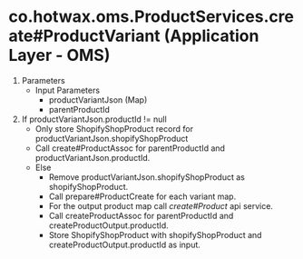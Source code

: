 # co.hotwax.oms.ProductServices.create#ProductVariant (Application Layer - OMS)
1. Parameters
    * Input Parameters
        * productVariantJson (Map)
        * parentProductId
2. If productVariantJson.productId != null
    * Only store ShopifyShopProduct record for productVariantJson.shopifyShopProduct
    * Call create#ProductAssoc for parentProductId and productVariantJson.productId.
    * Else
        * Remove productVariantJson.shopifyShopProduct as shopifyShopProduct.
        * Call prepare#ProductCreate for each variant map.
        * For the output product map call *create#Product* api service.
        * Call createProductAssoc for parentProductId and createProductOutput.productId.
        * Store ShopifyShopProduct with shopifyShopProduct and createProductOutput.productId as input.